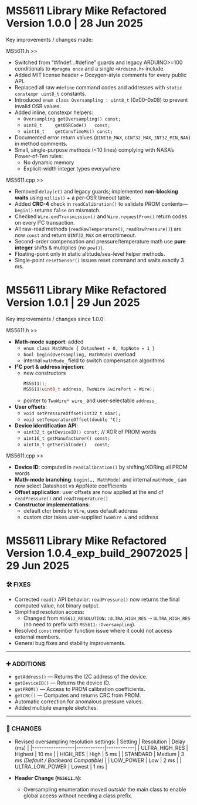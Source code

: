 MS5611 Library Mike Refactored Version 1.0.0 | 28 Jun 2025
======================================================================

Key improvements / changes made:

MS5611.h >>
  * Switched from “#ifndef…#define” guards and legacy ARDUINO>=100 conditionals to `#pragma once` and a single `<Arduino.h>` include.
  * Added MIT license header + Doxygen-style comments for every public API.
  * Replaced all raw `#define` command codes and addresses with `static constexpr uint8_t` constants.
  * Introduced `enum class Oversampling : uint8_t` (0x00–0x08) to prevent invalid OSR values.
  * Added inline, constexpr helpers:
      - `Oversampling getOversampling() const;`
      - `uint8_t     getOSRCode()   const;`  
      - `uint16_t    getConvTimeMs() const;`
  * Documented error return values (`UINT16_MAX`, `UINT32_MAX`, `INT32_MIN`, `NAN`) in method comments.
  * Small, single-purpose methods (<10 lines) complying with NASA’s Power-of-Ten rules:  
      - No dynamic memory  
      - Explicit-width integer types everywhere

MS5611.cpp >>
  * Removed `delay(ct)` and legacy guards; implemented **non-blocking waits** using `millis()` + a per-OSR timeout table.
  * Added **CRC-4** check in `readCalibration()` to validate PROM contents—`begin()` returns `false` on mismatch.
  * Checked `Wire.endTransmission()` and `Wire.requestFrom()` return codes on every I²C transaction.
  * All raw-read methods (`readRawTemperature()`, `readRawPressure()`) are now `const` and return `UINT32_MAX` on error/timeout.
  * Second-order compensation and pressure/temperature math use **pure integer** shifts & multiplies (no `pow()`).
  * Floating-point only in static altitude/sea-level helper methods.
  * Single-point `resetSensor()` issues reset command and waits exactly 3 ms.

MS5611 Library Mike Refactored Version 1.0.1 | 29 Jun 2025
======================================================================

Key improvements / changes since 1.0.0:

MS5611.h >>
  * **Math-mode support**: added
      - `enum class MathMode { Datasheet = 0, AppNote = 1 }`  
      - `bool begin(Oversampling, MathMode)` overload  
      - internal `mathMode_` field to switch compensation algorithms  
  * **I²C port & address injection**:  
      - new constructors  
        ```cpp
        MS5611();  
        MS5611(uint8_t address, TwoWire &wirePort = Wire);
        ```  
      - pointer to `TwoWire* wire_` and user-selectable `address_`  
  * **User offsets**:  
      - `void setPressureOffset(int32_t mbar);`  
      - `void setTemperatureOffset(double °C);`  
  * **Device identification API**:  
      - `uint32_t getDeviceID() const;`  // XOR of PROM words  
      - `uint16_t getManufacturer() const;`  
      - `uint16_t getSerialCode()   const;`  

MS5611.cpp >>
  * **Device ID**: computed in `readCalibration()` by shifting/XORing all PROM words  
  * **Math-mode branching**: `begin(…, MathMode)` and internal `mathMode_` can now select Datasheet vs AppNote coefficients  
  * **Offset application**: user offsets are now applied at the end of `readPressure()` and `readTemperature()`  
  * **Constructor implementations**:  
      - default ctor binds to `Wire`, uses default address  
      - custom ctor takes user-supplied `TwoWire &` and address
   
MS5611 Library Mike Refactored Version 1.0.4_exp_build_29072025 | 29 Jun 2025
======================================================================
### 🛠 FIXES
- Corrected `read()` API behavior: `readPressure()` now returns the final computed value, not binary output.
- Simplified resolution access:
  - Changed from `MS5611_RESOLUTION::ULTRA_HIGH_RES` ➝ `ULTRA_HIGH_RES` (no need to prefix with `MS5611::Oversampling`).
- Resolved `const` member function issue where it could not access external members.
- General bug fixes and stability improvements.

---

### ➕ ADDITIONS
- `getAddress()` — Returns the I2C address of the device.
- `getDeviceID()` — Returns the device ID.
- `getPROM()` — Access to PROM calibration coefficients.
- `getCRC()` — Computes and returns CRC from PROM.
- Automatic correction for anomalous pressure values.
- Added multiple example sketches.

---

### 🔁 CHANGES
- Revised oversampling resolution settings:
  | Setting           | Resolution | Delay (ms) |
  |------------------|------------|------------|
  | ULTRA_HIGH_RES   | Highest    | 10 ms      |
  | HIGH_RES         | High       | 5 ms       |
  | STANDARD         | Medium     | 3 ms _(Default / Backward Compatible)_ |
  | LOW_POWER        | Low        | 2 ms       |
  | ULTRA_LOW_POWER  | Lowest     | 1 ms       |

- **Header Change (`MS5611.h`)**:
  - Oversampling enumeration moved *outside* the main class to enable global access without needing a class prefix.
